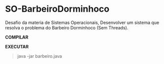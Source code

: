 # SO-BarbeiroDorminhoco
Desafio da materia de Sistemas Operacionais, Desenvolver um sistema que resolva o problema do Barbeiro Dorminhoco (Sem Threads).

**COMPILAR**

**EXECUTAR**
> java -jar barbeiro.java
